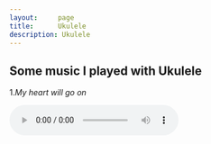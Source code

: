 ```yaml
---
layout:     page
title:      Ukulele
description: Ukulele
---
```

## Some music I played with Ukulele ##

1.*My heart will go on*

<audio src="http://guojing.qiniudn.com/My_heart_will_go_on.mp3" controls></audio>
